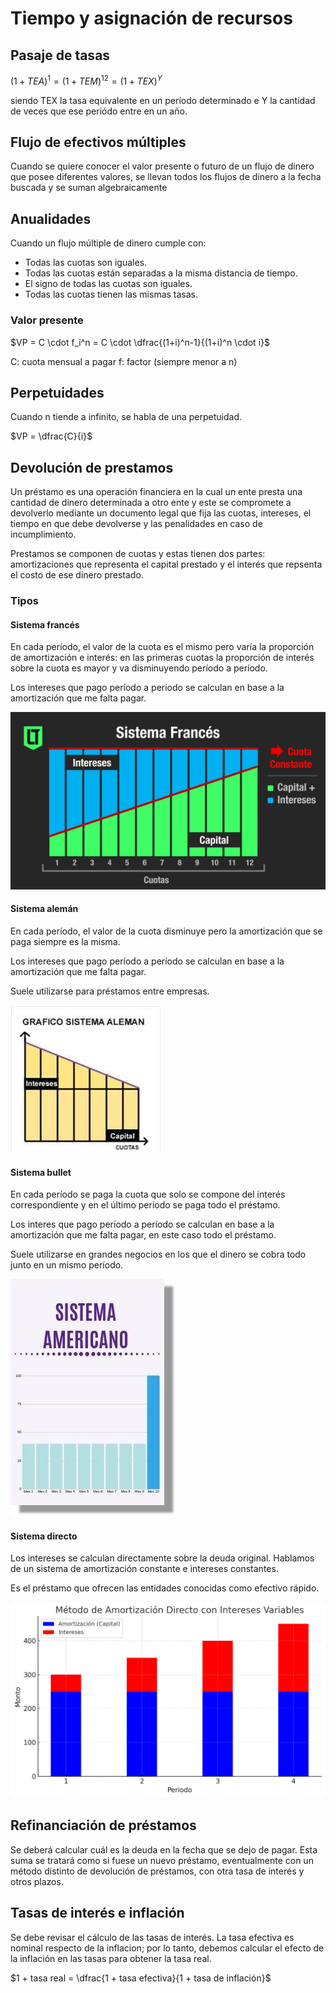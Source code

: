 # Tiempo y asignación de recursos

## Pasaje de tasas

$(1+TEA)^1 = (1+TEM)^12 = (1+TEX)^Y$

siendo TEX la tasa equivalente en un período determinado e Y la cantidad de veces que ese periódo entre en un año.

## Flujo de efectivos múltiples

Cuando se quiere conocer el valor presente o futuro de un flujo de dinero que posee diferentes valores, se llevan todos los flujos de dinero a la fecha buscada y se suman algebraicamente

## Anualidades

Cuando un flujo múltiple de dinero cumple con:

- Todas las cuotas son iguales.
- Todas las cuotas están separadas a la misma distancia de tiempo.
- El signo de todas las cuotas son iguales.
- Todas las cuotas tienen las mismas tasas.

### Valor presente

$VP = C \cdot f_i^n = C \cdot \dfrac{(1+i)^n-1}{(1+i)^n \cdot i}$

C: cuota mensual a pagar
f: factor (siempre menor a n)

## Perpetuidades

Cuando n tiende a infinito, se habla de una perpetuidad.

$VP = \dfrac{C}{i}$

## Devolución de prestamos

Un préstamo es una operación financiera en la cual un ente presta una cantidad de dinero determinada a otro ente y este se compromete a devolverlo mediante un documento legal que fija las cuotas, intereses, el tiempo en que debe devolverse y las penalidades en caso de incumplimiento.

Prestamos se componen de cuotas y estas tienen dos partes: amortizaciones que representa el capital prestado y el interés que repsenta el costo de ese dinero prestado.

### Tipos

#### Sistema francés

En cada período, el valor de la cuota es el mismo pero varía la proporción de amortización e interés: en las primeras cuotas la proporción de interés sobre la cuota es mayor y va disminuyendo período a período. 

Los intereses que pago período a período se calculan en base a la amortización que me falta pagar.

![Sistema francés](imagenes/sistema-frances.png)

#### Sistema alemán

En cada período, el valor de la cuota disminuye pero la amortización que se paga siempre es la misma.

Los intereses que pago período a período se calculan en base a la amortización que me falta pagar.

Suele utilizarse para préstamos entre empresas.

![Sistema alemán](imagenes/sistema-aleman.png)

#### Sistema bullet

En cada período se paga la cuota que solo se compone del interés correspondiente y en el último período se paga todo el préstamo.

Los interes que pago período a período se calculan en base a la amortización que me falta pagar, en este caso todo el préstamo.

Suele utilizarse en grandes negocios en los que el dinero se cobra todo junto en un mismo período.

![Sistema bullet](imagenes/sistema-bullet.png)

#### Sistema directo

Los intereses se calculan directamente sobre la deuda original. Hablamos de un sistema de amortización constante e intereses constantes.

Es el préstamo que ofrecen las entidades conocidas como efectivo rápido.

![Sistema bullet](imagenes/sistema-directo.png)

## Refinanciación de préstamos

Se deberá calcular cuál es la deuda en la fecha que se dejo de pagar. Esta suma se tratará como si fuese un nuevo préstamo, eventualmente con un método distinto de devolución de préstamos, con otra tasa de interés y otros plazos.

## Tasas de interés e inflación

Se debe revisar el cálculo de las tasas de interés. La tasa efectiva es nominal respecto de la inflacion; por lo tanto, debemos calcular el efecto de la inflación en las tasas para obtener la tasa real.

$1 + tasa real = \dfrac{1 + tasa efectiva}{1 + tasa de inflación}$ 


